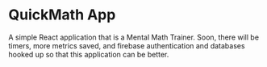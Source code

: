 # QuickMath App
A simple React application that is a Mental Math Trainer. Soon, there will be timers, more metrics saved, and firebase authentication and databases hooked up so that this application can be better. 
